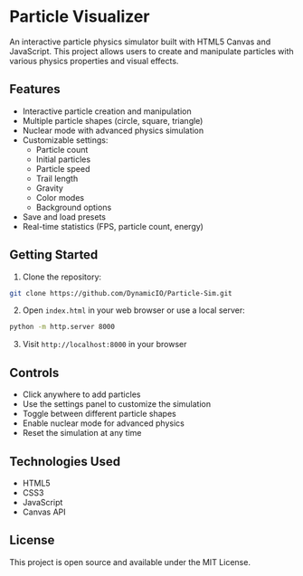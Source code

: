 # Particle Visualizer

An interactive particle physics simulator built with HTML5 Canvas and JavaScript. This project allows users to create and manipulate particles with various physics properties and visual effects.

## Features

- Interactive particle creation and manipulation
- Multiple particle shapes (circle, square, triangle)
- Nuclear mode with advanced physics simulation
- Customizable settings:
  - Particle count
  - Initial particles
  - Particle speed
  - Trail length
  - Gravity
  - Color modes
  - Background options
- Save and load presets
- Real-time statistics (FPS, particle count, energy)

## Getting Started

1. Clone the repository:
```bash
git clone https://github.com/DynamicIO/Particle-Sim.git
```

2. Open `index.html` in your web browser or use a local server:
```bash
python -m http.server 8000
```

3. Visit `http://localhost:8000` in your browser

## Controls

- Click anywhere to add particles
- Use the settings panel to customize the simulation
- Toggle between different particle shapes
- Enable nuclear mode for advanced physics
- Reset the simulation at any time

## Technologies Used

- HTML5
- CSS3
- JavaScript
- Canvas API

## License

This project is open source and available under the MIT License. 